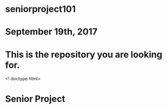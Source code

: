 # seniorproject101
# September 19th, 2017
# This is the repository you are looking for.
<! doctype html>

<html>
<h1>Senior Project<h>
</html>
